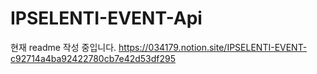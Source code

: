 # IPSELENTI-EVENT-Api

현재 readme 작성 중입니다.
https://034179.notion.site/IPSELENTI-EVENT-c92714a4ba92422780cb7e42d53df295
